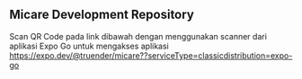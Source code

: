 ## Micare Development Repository

Scan QR Code pada link dibawah dengan menggunakan scanner dari aplikasi Expo Go untuk mengakses aplikasi
https://expo.dev/@truender/micare??serviceType=classicdistribution=expo-go 